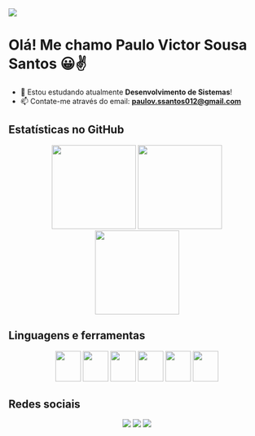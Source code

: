 <img src="https://komarev.com/ghpvc/?username=Paulzzrx&color=red"/>

<h1>Olá! Me chamo Paulo Victor Sousa Santos 😀✌️</h1>


- 🌱 Estou estudando atualmente <b>Desenvolvimento de Sistemas</b>!
- 📫 Contate-me através do email: <b>paulov.ssantos012@gmail.com</b>

<h2>Estatísticas no GitHub</h2>

<div align="center">
  <img height="165em" src="https://github-readme-stats.vercel.app/api?username=Paulzzrx&theme=midnight-purple&hide_border=false&layout=compact"/>
  
  <img height="165em" src="https://github-readme-stats.vercel.app/api/top-langs/?username=Paulzzrx&layout=compact&langs_count=4&theme=midnight-purple"/>
</div>

<div align="center">
  <img height="165em" src="https://github-readme-streak-stats.herokuapp.com/?user=Paulzzrx&theme=midnight-purple"/>
</div>

<h2>Linguagens e ferramentas</h2>
<div align="center">
  <img height="60" width="50" src="https://cdn.jsdelivr.net/gh/devicons/devicon/icons/html5/html5-original.svg" />
  <img height="60" width="50" src="https://cdn.jsdelivr.net/gh/devicons/devicon/icons/css3/css3-original.svg" />    
  <img height="60" width="50" src="https://cdn.jsdelivr.net/gh/devicons/devicon/icons/javascript/javascript-original.svg" />
  <img height="60" width="50" src="https://cdn.jsdelivr.net/gh/devicons/devicon/icons/csharp/csharp-original.svg" />
  <img height="60" width="50" src="https://cdn.jsdelivr.net/gh/devicons/devicon/icons/python/python-original.svg" />
  <img height="60" width="50" src="https://cdn.jsdelivr.net/gh/devicons/devicon/icons/git/git-original.svg" />
</div>

<h2>Redes sociais</h2>
<div align="center">
  <a href="https://wa.me/5511910484596"><img src="https://img.shields.io/badge/WhatsApp-25D366?style=for-the-badge&logo=whatsapp&logoColor=white" target="_blank"></a>
  <a href="https://www.linkedin.com/in/paulo-victor-sousa-santos-487940303/"><img src="https://img.shields.io/badge/LinkedIn-0077B5?style=for-the-badge&logo=linkedin&logoColor=white" target="_blank"></a>
  <a href="https://www.instagram.com/paulzzrxl/"><img src="https://img.shields.io/badge/Instagram-E4405F?style=for-the-badge&logo=instagram&logoColor=white"></a>
